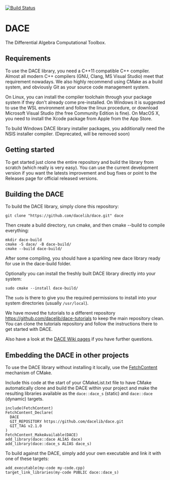 [![Build Status](https://travis-ci.org/dacelib/dace.svg?branch=master)](https://travis-ci.org/dacelib/dace)

# DACE
The Differential Algebra Computational Toolbox.

## Requirements
To use the DACE library, you need a C++11 compatible C++ compiler. Almost all modern C++ compilers (GNU, Clang, MS Visual Studio) meet that requirement nowadays. We also highly recommend using CMake as a build system, and obviously Git as your source code management system.

On Linux, you can install the compiler toolchain through your package system if they don't already come pre-installed. On Windows it is suggested to use the WSL environment and follow the linux procedure, or download Microsoft Visual Studio (the free Community Edition is fine). On MacOS X, you need to install the Xcode package from Apple from the App Store. 

To build Windows DACE library installer packages, you additionally need the NSIS installer compiler. (Deprecated, will be removed soon)

## Getting started
To get started just clone the entire repository and build the library from scratch (which really is very easy). You can use the current development version if you want the latests improvement and bug fixes or point to the Releases page for official released versions.

## Building the DACE
To build the DACE library, simply clone this repository:
```
git clone "https://github.com/dacelib/dace.git" dace
```
Then create a build directory, run cmake, and then cmake --build to compile everything:
```
mkdir dace-build
cmake -S dace/ -B dace-build/
cmake --build dace-build/
```
After some compiling, you should have a sparkling new dace library ready for use in the dace-build folder. 

Optionally you can install the freshly built DACE library directly into your system:
```
sudo cmake --install dace-build/
```
The ```sudo``` is there to give you the required permissions to install into your system directories (usually ```/usr/local```).

We have moved the tutorials to a different repository https://github.com/dacelib/dace-tutorials to keep the main repository clean. You can clone the tutorials repository and follow the instructions there to get started with DACE.

Also have a look at the [DACE Wiki pages](https://github.com/dacelib/dace/wiki) if you have further questions.

## Embedding the DACE in other projects
To use the DACE library without installing it locally, use the [FetchContent](https://cmake.org/cmake/help/v3.19/module/FetchContent.html) mechanism of CMake.

Include this code at the start of your CMakeList.txt file to have CMake automatically clone and build the DACE within your project and make the resulting libraries available as the `dace::dace_s` (static) and `dace::dace` (dynamic) targets.
```
include(FetchContent)
FetchContent_Declare(
  DACE
  GIT_REPOSITORY https://github.com/dacelib/dace.git
  GIT_TAG v2.1.0
)
FetchContent_MakeAvailable(DACE)
add_library(dace::dace ALIAS dace)
add_library(dace::dace_s ALIAS dace_s)
```

To build against the DACE, simply add your own executable and link it with one of these targets:
```
add_executable(my-code my-code.cpp)
target_link_libraries(my-code PUBLIC dace::dace_s)
```
